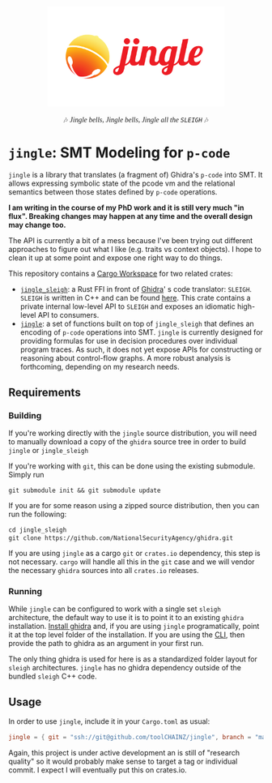 <div align="center">

<img src="./jingle.svg" width="350"/>

🎶 <span style="font-style: italic; font-family: serif">Jingle bells, Jingle bells, Jingle all the `SLEIGH`</span> 🎶

</div>

# `jingle`: SMT Modeling for `p-code`
`jingle` is a library that translates (a fragment of) Ghidra's `p-code` into SMT. It allows expressing symbolic state
of the pcode vm and the relational semantics between those states defined by `p-code` operations.

**I am writing in the course of my PhD work and it is still very much "in flux". Breaking changes may happen at any time
and the overall design may change too.**

The API is currently a bit of a mess because I've been trying out different approaches to figure out what I like (e.g. 
traits vs context objects). I hope to clean it up at some point and expose one right way to do things.

This repository contains a [Cargo Workspace](https://doc.rust-lang.org/book/ch14-03-cargo-workspaces.html) for two
related crates:

* [`jingle_sleigh`](./jingle_sleigh): a Rust FFI in front of [Ghidra](https://github.com/NationalSecurityAgency/ghidra)'
  s
  code translator: `SLEIGH`. `SLEIGH` is written in C++ and can be
  found [here](https://github.com/NationalSecurityAgency/ghidra/tree/master/Ghidra/Features/Decompiler/src/decompile/cpp).
  This crate contains a private internal low-level API to `SLEIGH` and exposes an idiomatic high-level API to consumers.
* [`jingle`](./jingle): a set of functions built on top of `jingle_sleigh` that defines an encoding of `p-code` operations
  into SMT. `jingle` is currently
  designed for providing formulas for use in decision procedures over individual program traces. As such, it does not yet
  expose APIs for constructing or reasoning about control-flow graphs. A more robust analysis
  is forthcoming, depending on my research needs.

## Requirements

### Building

If you're working directly with the `jingle` source distribution,
you will need to manually download a copy of the `ghidra` source tree
in order to build `jingle` or `jingle_sleigh`

If you're working with `git`, this can be done using the existing submodule.
Simply run

```shell
git submodule init && git submodule update
```

If you are for some reason using a zipped source distribution,
then you can run the following:

```shell
cd jingle_sleigh
git clone https://github.com/NationalSecurityAgency/ghidra.git
```

If you are using `jingle` as a cargo `git` or `crates.io` dependency,
this step is not necessary. `cargo` will handle all this in the `git` case
and we will vendor the necessary `ghidra` sources into all `crates.io` releases.

### Running

While `jingle` can be configured to work with a single set `sleigh` architecture,
the default way to use it is to point it to an existing `ghidra` installation.
[Install ghidra](https://ghidra-sre.org) and, if you are using `jingle` programatically,
point it at the top level folder of the installation. If you are using the [CLI](./jingle),
then provide the path to ghidra as an argument in your first run.

The only thing ghidra is used for here is as a standardized folder layout for `sleigh` architectures.
`jingle` has no ghidra dependency outside of the bundled `sleigh` C++ code.
## Usage

In order to use `jingle`, include it in your `Cargo.toml` as usual:

```toml
jingle = { git = "ssh://git@github.com/toolCHAINZ/jingle", branch = "main" }
```

Again, this project is under active development an is still of "research quality" so it would probably make sense to
target
a tag or individual commit. I expect I will eventually put this on crates.io.
